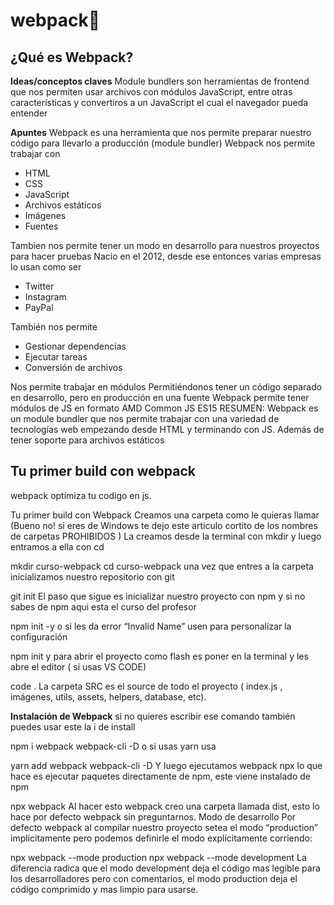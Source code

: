 # webpack🎲 

## ¿Qué es Webpack?

**Ideas/conceptos claves**
Module bundlers son herramientas de frontend que nos permiten usar archivos con módulos JavaScript, entre otras características y convertiros a un JavaScript el cual el navegador pueda entender

**Apuntes**
Webpack es una herramienta que nos permite preparar nuestro código para llevarlo a producción (module bundler)
Webpack nos permite trabajar con

- HTML
- CSS
- JavaScript
- Archivos estáticos
- Imágenes
- Fuentes

Tambien nos permite tener un modo en desarrollo para nuestros proyectos para hacer pruebas
Nacio en el 2012, desde ese entonces varias empresas lo usan como ser

- Twitter
- Instagram
- PayPal

También nos permite

- Gestionar dependencias
- Ejecutar tareas
- Conversión de archivos

Nos permite trabajar en módulos
Permitiéndonos tener un código separado en desarrollo, pero en producción en una fuente
Webpack permite tener módulos de JS en formato
AMD
Common JS
ES15
RESUMEN: Webpack es un module bundler que nos permite trabajar con una variedad de tecnologías web empezando desde HTML y terminando con JS. Además de tener soporte para archivos estáticos

## Tu primer build con webpack

webpack optimiza tu codigo en js.

Tu primer build con Webpack
Creamos una carpeta como le quieras llamar
(Bueno no! si eres de Windows te dejo este articulo cortito de los nombres de carpetas PROHIBIDOS )
La creamos desde la terminal con mkdir y luego entramos a ella con cd

mkdir curso-webpack
cd curso-webpack
una vez que entres a la carpeta inicializamos nuestro repositorio con git

git init
El paso que sigue es inicializar nuestro proyecto con npm y si no sabes de npm aqui esta el curso del profesor

npm init -y
o si les da error “Invalid Name” usen para personalizar la configuración

npm init
y para abrir el proyecto como flash es poner en la terminal y les abre el editor ( si usas VS CODE)

code .
La carpeta SRC es el source de todo el proyecto ( index.js , imágenes, utils, assets, helpers, database, etc).

**Instalación de Webpack**
si no quieres escribir ese comando también puedes usar este
la i de install

npm i webpack webpack-cli -D
o si usas yarn usa

yarn add webpack webpack-cli -D
Y luego ejecutamos webpack
npx lo que hace es ejecutar paquetes directamente de npm, este viene instalado de npm

npx webpack
Al hacer esto webpack creo una carpeta llamada dist, esto lo hace por defecto webpack sin preguntarnos.
Modo de desarrollo
Por defecto webpack al compilar nuestro proyecto setea el modo “production” implícitamente pero podemos definirle el modo explícitamente corriendo:

npx webpack --mode production
npx webpack --mode development
La diferencia radica que el modo development deja el código mas legible para los desarrolladores pero con comentarios, el modo production deja el código comprimido y mas limpio para usarse.

